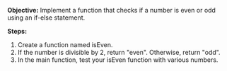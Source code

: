 **Objective:** Implement a function that checks if a number is even or odd using an if-else statement.

**Steps:**
1. Create a function named isEven.
2. If the number is divisible by 2, return "even". Otherwise, return "odd".
3. In the main function, test your isEven function with various numbers.